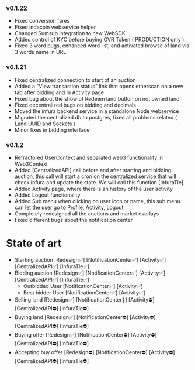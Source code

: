 ### v0.1.22

- Fixed conversion fares
- Fixed indacoin webservice helper
- Changed Sumsub integration to new WebSDK
- Added control of KYC before buying OVR Token ( PRODUCTION only )
- Fixed 3 word bugs, enhanced word list, and activated browse of land via 3 words name in URL


### v0.1.21

- Fixed centralized connection to start of an auction
- Added a "View transaction status" link that opens etherscan on a new tab after bidding and in Activity page
- Fixed bug about the show of Redeem land button on not owned land
- Fixed decentralized bugs on bidding and decimals
- Moved the infura backend service in a standalone Node webservice
- Migrated the centralized db to postgres, fixed all problems related ( Land UUID and Sockets )
- Minor fixes in bidding interface  

### v0.1.2

- Refractored UserContext and separated web3 functionality in Web3Context
- Added [CentralizedAPI] call before and after starting and bidding auction, this call will start a cron on the centralized service that will check infura and update the state. We will call this function [InfuraTie].
- Added Activity page, where there is an history of the user activity
- Added Logout functionality
- Added Sub menu when clicking on user icon or name, this sub menu can let the user go to Profile, Activity, Logout
- Completely redesigned all the auctions and market overlays 
- Fixed different bugs about the notification center 

# State of art 

- Starting auction          [Redesign✅] [NotificationCenter✅] [Activity✅] [CentralizedAPI✅] [InfuraTie✅] 
- Bidding auction           [Redesign✅] [NotificationCenter✅] [Activity✅] [CentralizedAPI✅] [InfuraTie✅] 
  - Outbidded User          [NotificationCenter✅] [Activity✅]
  - Best bidder User        [NotificationCenter✅] [Activity✅]
- Selling land              [Redesign✅] [NotificationCenter🚧] [Activity⛔] [CentralizedAPI⛔] [InfuraTie⛔]
- Buying land               [Redesign✅] [NotificationCenter⛔] [Activity⛔] [CentralizedAPI⛔] [InfuraTie⛔]
- Buying offer              [Redesign✅] [NotificationCenter⛔] [Activity⛔] [CentralizedAPI⛔] [InfuraTie⛔]
- Accepting buy offer       [Redesign⛔] [NotificationCenter⛔] [Activity⛔] [CentralizedAPI⛔] [InfuraTie⛔]
